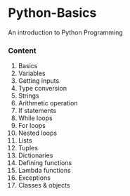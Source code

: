 # Python-Basics
An introduction to Python Programming
### Content
1.  Basics
2.  Variables
3.  Getting inputs
4.  Type conversion
5.  Strings
6.  Arithmetic operation
7.  If statements
8.  While loops
9.  For loops
10. Nested loops
11. Lists
12. Tuples
13. Dictionaries
14. Defining functions
15. Lambda functions
16. Exceptions
17. Classes & objects
